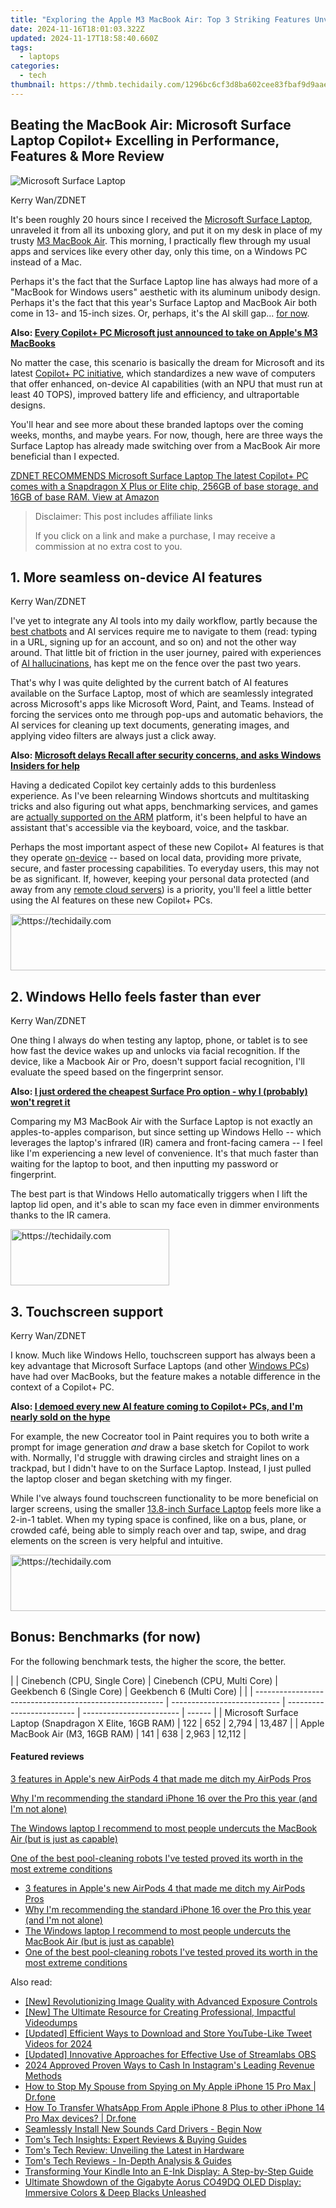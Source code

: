 ```yaml
---
title: "Exploring the Apple M3 MacBook Air: Top 3 Striking Features Unveiled in Our In-Depth Review"
date: 2024-11-16T18:01:03.322Z
updated: 2024-11-17T18:58:40.660Z
tags:
  - laptops
categories:
  - tech
thumbnail: https://thmb.techidaily.com/1296bc6cf3d8ba602cee83fbaf9d9aae0f41d750526e3d62954932be609de318.jpg
---
```


## Beating the MacBook Air: Microsoft Surface Laptop Copilot+ Excelling in Performance, Features & More  Review

![Microsoft Surface Laptop](https://www.zdnet.com/a/img/resize/2985e90d6693fc158e15c28735f12cf8ec7d956a/2024/06/19/1adda4ae-b2cd-4b9a-982c-ad3454d31208/dsc00995.jpg?auto=webp&width=1280)

Kerry Wan/ZDNET

It's been roughly 20 hours since I received the [Microsoft Surface Laptop](https://buy.geni.us/Proxy.ashx?TSID=368250&GR%5FURL=https%3A%2F%2Fwww.amazon.com%2FMicrosoft-Surface-Touchscreen-Snapdragon-Sapphire%2Fdp%2FB0CXKYTQS2%3Ftag%3Dzd-buy-button-20%26ascsubtag%3D%5F%5FCOM%5FCLICK%5FID%5F%5F%7Cdce94952-9462-4f8b-a8a9-5180b078bf69%7Cdtp&dtb=1), unraveled it from all its unboxing glory, and put it on my desk in place of my trusty [M3 MacBook Air](https://www.zdnet.com/article/m3-macbook-air-review/). This morning, I practically flew through my usual apps and services like every other day, only this time, on a Windows PC instead of a Mac.

Perhaps it's the fact that the Surface Laptop line has always had more of a "MacBook for Windows users" aesthetic with its aluminum unibody design. Perhaps it's the fact that this year's Surface Laptop and MacBook Air both come in 13- and 15-inch sizes. Or, perhaps, it's the AI skill gap... [for now](https://www.zdnet.com/article/heres-every-macos-15-sequoia-feature-announced-at-wwdc-2024/).

**Also: [Every Copilot+ PC Microsoft just announced to take on Apple's M3 MacBooks](https://www.zdnet.com/article/every-copilot-pc-microsoft-just-announced-to-take-on-apples-m3-macbooks/)**

No matter the case, this scenario is basically the dream for Microsoft and its latest [Copilot+ PC initiative](https://www.zdnet.com/article/every-copilot-pc-microsoft-just-announced-to-take-on-apples-m3-macbooks/), which standardizes a new wave of computers that offer enhanced, on-device AI capabilities (with an NPU that must run at least 40 TOPS), improved battery life and efficiency, and ultraportable designs. 

You'll hear and see more about these branded laptops over the coming weeks, months, and maybe years. For now, though, here are three ways the Surface Laptop has already made switching over from a MacBook Air more beneficial than I expected.

[ZDNET RECOMMENDS Microsoft Surface Laptop The latest Copilot+ PC comes with a Snapdragon X Plus or Elite chip, 256GB of base storage, and 16GB of base RAM. View at Amazon](https://buy.geni.us/Proxy.ashx?TSID=368250&GR%5FURL=https%3A%2F%2Fwww.amazon.com%2FMicrosoft-Surface-Touchscreen-Snapdragon-Sapphire%2Fdp%2FB0CXKYTQS2%3Ftag%3Dzd-buy-button-20%26ascsubtag%3D%5F%5FCOM%5FCLICK%5FID%5F%5F%7Cdce94952-9462-4f8b-a8a9-5180b078bf69%7Cdtp&dtb=1)

>  Disclaimer: This post includes affiliate links
>
>  If you click on a link and make a purchase, I may receive a commission at no extra cost to you.
>

## 1\. More seamless on-device AI features

Kerry Wan/ZDNET

I've yet to integrate any AI tools into my daily workflow, partly because the [best chatbots](https://www.zdnet.com/article/best-ai-chatbot/) and AI services require me to navigate to them (read: typing in a URL, signing up for an account, and so on) and not the other way around. That little bit of friction in the user journey, paired with experiences of [AI hallucinations](https://www.zdnet.com/article/i-tested-the-ai-gadget-that-got-the-internet-buzzing-and-it-left-me-wanting-more/), has kept me on the fence over the past two years.

That's why I was quite delighted by the current batch of AI features available on the Surface Laptop, most of which are seamlessly integrated across Microsoft's apps like Microsoft Word, Paint, and Teams. Instead of forcing the services onto me through pop-ups and automatic behaviors, the AI services for cleaning up text documents, generating images, and applying video filters are always just a click away.

**Also: [Microsoft delays Recall after security concerns, and asks Windows Insiders for help](https://www.zdnet.com/article/microsoft-delays-recall-after-security-concerns-and-asks-windows-insiders-for-help/)**

Having a dedicated Copilot key certainly adds to this burdenless experience. As I've been relearning Windows shortcuts and multitasking tricks and also figuring out what apps, benchmarking services, and games are [actually supported on the ARM](https://www.zdnet.com/article/these-new-apps-are-coming-to-windows-on-arm-and-theyre-a-big-deal/) platform, it's been helpful to have an assistant that's accessible via the keyboard, voice, and the taskbar.

Perhaps the most important aspect of these new Copilot+ AI features is that they operate [on-device](https://www.zdnet.com/article/5-top-mobile-trends-in-2024-on-device-ai-the-new-smartphone-and-more/#:~:text=to%20take%20shape.-,1.%20On%2Ddevice%20AI%20puts%20the%20%27smart%27%20in%20smartphone,-The%20new%20Samsung) \-- based on local data, providing more private, secure, and faster processing capabilities. To everyday users, this may not be as significant. If, however, keeping your personal data protected (and away from any [remote cloud servers](https://www.zdnet.com/article/ai-is-changing-cybersecurity-and-businesses-must-wake-up-to-the-threat/)) is a priority, you'll feel a little better using the AI features on these new Copilot+ PCs.

<!-- affiliate ads begin -->
<a href="https://aligracehair.sjv.io/c/5597632/2012434/19272" target="_top" id="2012434">
  <img src="//a.impactradius-go.com/display-ad/19272-2012434" border="0" alt="https://techidaily.com" width="728" height="90"/>
</a>
<img height="0" width="0" src="https://aligracehair.sjv.io/i/5597632/2012434/19272" style="position:absolute;visibility:hidden;" border="0" />
<!-- affiliate ads end -->

## 2\. Windows Hello feels faster than ever

Kerry Wan/ZDNET

One thing I always do when testing any laptop, phone, or tablet is to see how fast the device wakes up and unlocks via facial recognition. If the device, like a Macbook Air or Pro, doesn't support facial recognition, I'll evaluate the speed based on the fingerprint sensor.

**Also: [I just ordered the cheapest Surface Pro option - why I (probably) won't regret it](https://www.zdnet.com/article/i-just-ordered-the-cheapest-surface-pro-option-why-i-probably-wont-regret-it/)**

Comparing my M3 MacBook Air with the Surface Laptop is not exactly an apples-to-apples comparison, but since setting up Windows Hello -- which leverages the laptop's infrared (IR) camera and front-facing camera -- I feel like I'm experiencing a new level of convenience. It's that much faster than waiting for the laptop to boot, and then inputting my password or fingerprint. 

The best part is that Windows Hello automatically triggers when I lift the laptop lid open, and it's able to scan my face even in dimmer environments thanks to the IR camera.

<!-- affiliate ads begin -->
<a href="https://25home.pxf.io/c/5597632/2148641/16836" target="_top" id="2148641">
  <img src="//a.impactradius-go.com/display-ad/16836-2148641" border="0" alt="https://techidaily.com" width="254" height="90"/>
</a>
<img height="0" width="0" src="https://25home.pxf.io/i/5597632/2148641/16836" style="position:absolute;visibility:hidden;" border="0" />
<!-- affiliate ads end -->

## 3\. Touchscreen support

Kerry Wan/ZDNET

I know. Much like Windows Hello, touchscreen support has always been a key advantage that Microsoft Surface Laptops (and other [Windows PCs](https://www.zdnet.com/article/best-laptop/)) have had over MacBooks, but the feature makes a notable difference in the context of a Copilot+ PC.

**Also: [I demoed every new AI feature coming to Copilot+ PCs, and I'm nearly sold on the hype](https://www.zdnet.com/article/i-demoed-every-new-ai-feature-coming-to-copilot-pcs-and-im-nearly-sold-on-the-hype/)**

For example, the new Cocreator tool in Paint requires you to both write a prompt for image generation _and_ draw a base sketch for Copilot to work with. Normally, I'd struggle with drawing circles and straight lines on a trackpad, but I didn't have to on the Surface Laptop. Instead, I just pulled the laptop closer and began sketching with my finger. 

While I've always found touchscreen functionality to be more beneficial on larger screens, using the smaller [13.8-inch Surface Laptop](https://buy.geni.us/Proxy.ashx?TSID=368250&GR%5FURL=https%3A%2F%2Fwww.amazon.com%2FMicrosoft-Surface-Touchscreen-Snapdragon-Sapphire%2Fdp%2FB0CXKYTQS2%3Ftag%3Dzd-buy-button-20%26ascsubtag%3D%5F%5FCOM%5FCLICK%5FID%5F%5F%7Cdce94952-9462-4f8b-a8a9-5180b078bf69%7Cdtp&dtb=1) feels more like a 2-in-1 tablet. When my typing space is confined, like on a bus, plane, or crowded café, being able to simply reach over and tap, swipe, and drag elements on the screen is very helpful and intuitive. 

<!-- affiliate ads begin -->
<a href="https://imp.i357552.net/c/5597632/1006793/11832" target="_top" id="1006793">
  <img src="//a.impactradius-go.com/display-ad/11832-1006793" border="0" alt="https://techidaily.com" width="728" height="90"/>
</a>
<img height="0" width="0" src="https://imp.i357552.net/i/5597632/1006793/11832" style="position:absolute;visibility:hidden;" border="0" />
<!-- affiliate ads end -->

## Bonus: Benchmarks (for now)

For the following benchmark tests, the higher the score, the better.

| | Cinebench (CPU, Single Core)                          | Cinebench (CPU, Multi Core) | Geekbench 6 (Single Core) | Geekbench 6 (Multi Core) |        |
| ------------------------------------------------------- | --------------------------- | ------------------------- | ------------------------ | ------ |
| Microsoft Surface Laptop (Snapdragon X Elite, 16GB RAM) | 122                         | 652                       | 2,794                    | 13,487 |
| Apple MacBook Air (M3, 16GB RAM)                        | 141                         | 638                       | 2,963                    | 12,112 |

#### Featured reviews

[3 features in Apple's new AirPods 4 that made me ditch my AirPods Pros](https://www.zdnet.com/article/3-features-in-apples-new-airpods-4-that-made-me-ditch-my-airpods-pros/ "3 features in Apple's new AirPods 4 that made me ditch my AirPods Pros")

[Why I'm recommending the standard iPhone 16 over the Pro this year (and I'm not alone)](https://www.zdnet.com/article/why-im-recommending-the-standard-iphone-16-over-the-pro-this-year-and-im-not-alone/ "Why I'm recommending the standard iPhone 16 over the Pro this year (and I'm not alone)")

[The Windows laptop I recommend to most people undercuts the MacBook Air (but is just as capable)](https://www.zdnet.com/article/the-windows-laptop-i-recommend-to-most-people-undercuts-the-macbook-air-but-is-just-as-capable/ "The Windows laptop I recommend to most people undercuts the MacBook Air (but is just as capable)")

[One of the best pool-cleaning robots I've tested proved its worth in the most extreme conditions](https://www.zdnet.com/article/one-of-the-best-pool-cleaning-robots-ive-tested-proved-its-worth-in-the-most-extreme-conditions/ "One of the best pool-cleaning robots I've tested proved its worth in the most extreme conditions")

* [3 features in Apple's new AirPods 4 that made me ditch my AirPods Pros](https://www.zdnet.com/article/3-features-in-apples-new-airpods-4-that-made-me-ditch-my-airpods-pros/ "3 features in Apple's new AirPods 4 that made me ditch my AirPods Pros")
* [Why I'm recommending the standard iPhone 16 over the Pro this year (and I'm not alone)](https://www.zdnet.com/article/why-im-recommending-the-standard-iphone-16-over-the-pro-this-year-and-im-not-alone/ "Why I'm recommending the standard iPhone 16 over the Pro this year (and I'm not alone)")
* [The Windows laptop I recommend to most people undercuts the MacBook Air (but is just as capable)](https://www.zdnet.com/article/the-windows-laptop-i-recommend-to-most-people-undercuts-the-macbook-air-but-is-just-as-capable/ "The Windows laptop I recommend to most people undercuts the MacBook Air (but is just as capable)")
* [One of the best pool-cleaning robots I've tested proved its worth in the most extreme conditions](https://www.zdnet.com/article/one-of-the-best-pool-cleaning-robots-ive-tested-proved-its-worth-in-the-most-extreme-conditions/ "One of the best pool-cleaning robots I've tested proved its worth in the most extreme conditions")

<ins class="adsbygoogle"
     style="display:block"
     data-ad-format="autorelaxed"
     data-ad-client="ca-pub-7571918770474297"
     data-ad-slot="1223367746"></ins>

<ins class="adsbygoogle"
     style="display:block"
     data-ad-client="ca-pub-7571918770474297"
     data-ad-slot="8358498916"
     data-ad-format="auto"
     data-full-width-responsive="true"></ins>

<span class="atpl-alsoreadstyle">Also read:</span>
<div><ul>
<li><a href="https://fox-friendly.techidaily.com/new-revolutionizing-image-quality-with-advanced-exposure-controls/"><u>[New] Revolutionizing Image Quality with Advanced Exposure Controls</u></a></li>
<li><a href="https://facebook-video-footage.techidaily.com/new-the-ultimate-resource-for-creating-professional-impactful-videodumps/"><u>[New] The Ultimate Resource for Creating Professional, Impactful Videodumps</u></a></li>
<li><a href="https://twitter-videos.techidaily.com/updated-efficient-ways-to-download-and-store-youtube-like-tweet-videos-for-2024/"><u>[Updated] Efficient Ways to Download and Store YouTube-Like Tweet Videos for 2024</u></a></li>
<li><a href="https://video-screen-grab.techidaily.com/updated-innovative-approaches-for-effective-use-of-streamlabs-obs/"><u>[Updated] Innovative Approaches for Effective Use of Streamlabs OBS</u></a></li>
<li><a href="https://instagram-clips.techidaily.com/2024-approved-proven-ways-to-cash-in-instagrams-leading-revenue-methods/"><u>2024 Approved Proven Ways to Cash In Instagram's Leading Revenue Methods</u></a></li>
<li><a href="https://fix-guide.techidaily.com/how-to-stop-my-spouse-from-spying-on-my-apple-iphone-15-pro-max-drfone-by-drfone-virtual-ios/"><u>How to Stop My Spouse from Spying on My Apple iPhone 15 Pro Max | Dr.fone</u></a></li>
<li><a href="https://techidaily.com/how-to-transfer-whatsapp-from-apple-iphone-8-plus-to-other-iphone-14-pro-max-devices-drfone-by-drfone-transfer-whatsapp-from-ios-transfer-whatsapp-from-ios/"><u>How To Transfer WhatsApp From Apple iPhone 8 Plus to other iPhone 14 Pro Max devices? | Dr.fone</u></a></li>
<li><a href="https://win-dash.techidaily.com/seamlessly-install-new-sounds-card-drivers-begin-now/"><u>Seamlessly Install New Sounds Card Drivers - Begin Now</u></a></li>
<li><a href="https://hardware-reviews.techidaily.com/toms-tech-insights-expert-reviews-and-buying-guides/"><u>Tom's Tech Insights: Expert Reviews & Buying Guides</u></a></li>
<li><a href="https://hardware-reviews.techidaily.com/toms-tech-review-unveiling-the-latest-in-hardware/"><u>Tom's Tech Review: Unveiling the Latest in Hardware</u></a></li>
<li><a href="https://hardware-reviews.techidaily.com/toms-tech-reviews-in-depth-analysis-and-guides/"><u>Tom's Tech Reviews - In-Depth Analysis & Guides</u></a></li>
<li><a href="https://hardware-reviews.techidaily.com/transforming-your-kindle-into-an-e-ink-display-a-step-by-step-guide/"><u>Transforming Your Kindle Into an E-Ink Display: A Step-by-Step Guide</u></a></li>
<li><a href="https://hardware-reviews.techidaily.com/ultimate-showdown-of-the-gigabyte-aorus-co49dq-oled-display-immersive-colors-and-deep-blacks-unleashed/"><u>Ultimate Showdown of the Gigabyte Aorus CO49DQ OLED Display: Immersive Colors & Deep Blacks Unleashed</u></a></li>
</ul></div>

